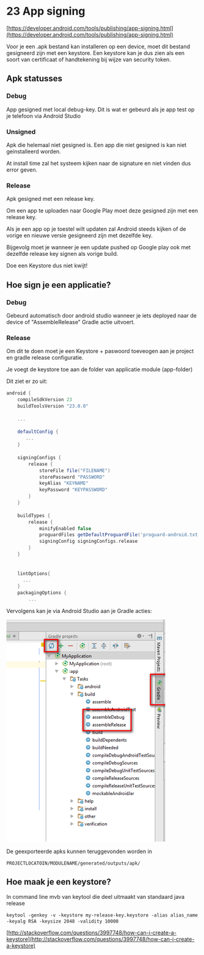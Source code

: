 # 23 App signing

[https://developer.android.com/tools/publishing/app-signing.html](https://developer.android.com/tools/publishing/app-signing.html)


Voor je een .apk bestand kan installeren op een device, moet dit bestand gesigneerd zijn met een keystore.
Een keystore kan je dus zien als een soort van certificaat of handtekening bij wijze van security token.

## Apk statusses ##

### Debug ###

App gesigned met local debug-key.
Dit is wat er gebeurd als je app test op je telefoon via Android Studio

### Unsigned ###

Apk die helemaal niet gesigned is. Een app die niet gesigned is kan niet geinstalleerd worden. 

At install time zal het systeem kijken naar de signature en niet vinden dus error geven.

### Release ###

Apk gesigned met een release key.

Om een app te uploaden naar Google Play moet deze gesigned zijn met een release key.

Als je een app op je toestel wilt updaten zal Android steeds kijken of de vorige en nieuwe versie gesigneerd zijn met dezelfde key.

Bijgevolg moet je wanneer je een update pushed op Google play ook met dezelfde release key signen als vorige build.

Doe een Keystore dus niet kwijt!

## Hoe sign je een applicatie? ##

### Debug ###
Gebeurd automatisch door android studio wanneer je iets deployed naar de device of "AssembleRelease" Gradle actie uitvoert.

### Release ###
Om dit te doen moet je een Keystore + paswoord toeveogen aan je project en gradle release configuratie.

Je voegt de keystore toe aan de folder van applicatie module (app-folder)

Dit ziet er zo uit:

```groovy
android {
    compileSdkVersion 23
    buildToolsVersion "23.0.0"

	...

    defaultConfig {
       ...
    }

    signingConfigs {
        release {
            storeFile file("FILENAME")
            storePassword "PASSWORD"
            keyAlias "KEYNAME"
            keyPassword "KEYPASSWORD"
        }
    }

    buildTypes {
        release {
            minifyEnabled false
            proguardFiles getDefaultProguardFile('proguard-android.txt'), 'proguard-rules.pro'
            signingConfig signingConfigs.release
        }
    }


    lintOptions{
      ...
    }
    packagingOptions {
		...
```

Vervolgens kan je via Android Studio aan je Gradle acties: 

![New Project](/images/gradleacties.png)


De geexporteerde apks kunnen teruggevonden worden in 

    PROJECTLOCATOIN/MODULENAME/generated/outputs/apk/

## Hoe maak je een keystore? ##

In command line mvb van keytool die deel uitmaakt van standaard java release
    
    keytool -genkey -v -keystore my-release-key.keystore -alias alias_name -keyalg RSA -keysize 2048 -validity 10000

[http://stackoverflow.com/questions/3997748/how-can-i-create-a-keystore](http://stackoverflow.com/questions/3997748/how-can-i-create-a-keystore)